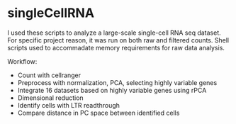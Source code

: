 # singleCellRNA

I used these scripts to analyze a large-scale single-cell RNA seq dataset.
For specific project reason, it was run on both raw and filtered counts.
Shell scripts used to accommadate memory requirements for raw data analysis.

Workflow:
- Count with cellranger
- Preprocess with normalization, PCA, selecting highly variable genes
- Integrate 16 datasets based on highly variable genes using rPCA
- Dimensional reduction
- Identify cells with LTR readthrough
- Compare distance in PC space between identified cells
